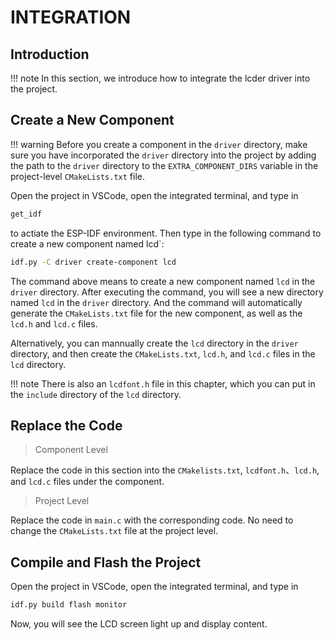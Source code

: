# INTEGRATION

## Introduction

!!! note
    In this section, we introduce how to integrate the lcder driver into the project.

## Create a New Component

!!! warning
    Before you create a component in the `driver` directory, make sure you have incorporated the `driver` directory into the project by adding the path to the `driver` directory to the `EXTRA_COMPONENT_DIRS` variable in the project-level `CMakeLists.txt` file.

Open the project in VSCode, open the integrated terminal, and type in

```bash
get_idf 
```
to actiate the ESP-IDF environment. Then type in the following command to create a new component named lcd`:

```bash
idf.py -C driver create-component lcd
```

The command above means to create a new component named `lcd` in the `driver` directory. After executing the command, you will see a new directory named `lcd` in the `driver` directory. And the command will automatically generate the `CMakeLists.txt` file for the new component, as well as the `lcd.h` and `lcd.c` files.

Alternatively, you can mannually create the `lcd` directory in the `driver` directory, and then create the `CMakeLists.txt`, `lcd.h`, and `lcd.c` files in the `lcd` directory.

!!! note
    There is also an `lcdfont.h` file in this chapter, which you can put in the `include` directory of the `lcd` directory.

## Replace the Code

> Component Level

Replace the code in this section into the `CMakelists.txt`, `lcdfont.h`、`lcd.h`, and `lcd.c` files under the component.

> Project Level

Replace the code in `main.c` with the corresponding code. No need to change the `CMakeLists.txt` file at the project level.

## Compile and Flash the Project

Open the project in VSCode, open the integrated terminal, and type in

```bash
idf.py build flash monitor
```

Now, you will see the LCD screen light up and display content.